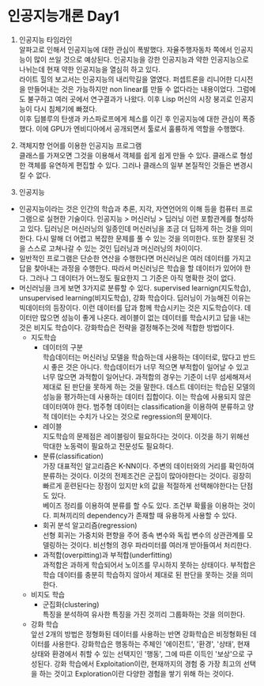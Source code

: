 # 인공지능개론 Day1

1. 인공지능 타임라인  
알파고로 인해서 인공지능에 대한 관심이 폭발했다. 자율주행자동차 쪽에서 인공지능이 많이 쓰일 것으로 예상된다. 인공지능을 강한 인공지능과 약한 인공지능으로 나뉘는데 현재 약한 인공지능을 열심히 하고 있다.  
라이트 힐의 보고서는 인공지능의 내리막길을 열였다. 퍼셉트론을 리니어한 디시전을 만들어내는 것은 가능하지만 non linear를 만들 수 없다라는 내용이었다. 그럼에도 불구하고 여러 곳에서 연구결과가 나왔다. 이후 Lisp 머신의 시장 붕괴로 인공지능이 다시 침체기에 빠졌다.  
이후 딥블루의 탄생과 카스파로프에게 체스를 이긴 후 인공지능에 대한 관심이 폭증했다. 이에 GPU가 엔비디아에서 공개되면서 툴로서 훌륭하게 역할을 수행했다.  

2. 객체지향 언어를 이용한 인공지능 프로그램  
클래스를 가져오면 그것을 이용해서 객체를 쉽게 쉽게 만들 수 있다. 클래스로 형성한 객체를 유연하게 편집할 수 있다. 그러나 클래스의 일부 본질적인 것들은 변경시킬 수 없다. 

3. 인공지능  
* 인공지능이라는 것은 인간의 학습과 추론, 지각, 자연언어의 이해 등을 컴퓨터 프로그램으로 실현한 기술이다. 인공지능 > 머신러닝 > 딥러닝  이런 포함관계를 형성하고 있다. 딥러닝은 머신러닝의 일종인데 머신러닝을 조금 더 딥하게 하는 것을 의미한다. 다시 말해 더 어렵고 복잡한 문제를 풀 수 있는 것을 의미한다. 또한 잘못된 것을 스스로 고쳐나갈 수 있는 것인 딥러닝과 머신러닝의 차이이다.  
* 일반적인 프로그램은 단순한 연산을 수행한다면 머신러닝은 여러 데이터를 가지고 답을 찾아내는 과정을 수행한다. 따라서 머신러닝은 학습을 할 데이터가 있어야 한다. 그러나 그 데이터가 어느정도 필요한지 그 기준은 아직 명확한 것이 없다.  
* 머신러닝을 크게 보면 3가지로 분류할 수 있다. supervised learnign(지도학습), unsupervised learning(비지도학습), 강화 학습이다. 딥러닝이 가능해진 이유는 빅데이터의 등장이다. 이런 데이터를 답과 함께 학습시키는 것은 지도학습이다. 데이터만 많으면 성능이 좋게 나온다. 레이블이 없는 데이터를 학습시키고 답을 내는 것은 비지도 학습이다. 강화학습은 전략을 결정해주는것에 적합한 방법이다.  
    - 지도학습
        - 데이터의 구분  
        학습데이터는 머신러닝 모델을 학습하는데 사용하는 데이터로, 많다고 반드시 좋은 것은 아니다. 학습데이터가 너무 적으면 부적합이 일어날 수 있고 너무 많으면 과적합이 일어난다. 과적합의 경우는 기준이 너무 섬세해져서 제대로 된 판단을 못하게 하는 것을 말한다. 데스트 데이터는 학습된 모델의 성능을 평가하는데 사용하는 데이터 집합이다. 이는 학습에 사용되지 않은 데이터여야 한다. 범주형 데이터는 classification을 이용하여 분류하고 양적 데이터는 수치가 나오는 것으로 regression의 문제이다. 
        - 레이블  
        지도학습의 문제점은 레이블링이 필요하다는 것이다. 이것을 하기 위해선 막대한 노동력이 필요하고 전문성도 필요하다. 
        - 분류(classification)  
        가장 대표적인 알고리즘은 K-NN이다. 주변의 데이터와의 거리를 확인하여 분류하는 것이다. 이것의 전제조건은 군집이 많아야한다는 것이다. 굉장히 빠르게 훈련된다는 장점이 있지만 k의 값을 적절하게 선택해야한다는 단점도 있다.  
        베이즈 정리를 이용하여 분류를 할 수도 있다. 조건부 확률을 이용하는 것이다. 피쳐끼리의 dependency가 존재할 때 유용하게 사용할 수 있다.  
        - 회귀 분석 알고리즘(regression)  
        선형 회귀는 가중치와 편향을 주어 종속 변수와 독립 변수의 상관관계를 모델링하는 것이다. 비선형의 경우 파라미터를 여러개 받아들여서 처리한다.  
        - 과적합(overpitting)과 부적합(underfitting)  
        과적합은 과하게 학습되어서 노이즈를 무시하지 못하는 상태이다. 부적합은 학습 데이터를 충분히 학습하지 않아서 제대로 된 판단을 못하는 것을 의미한다.  
    - 비지도 학습
        - 군집화(clustering)  
        특징을 분석하여 유사한 특징을 가진 것끼리 그룹화하는 것을 의미한다.  
    - 강화 학습  
        앞선 2개의 방법은 정형화된 데이터를 사용하는 반면 강화학습은 비정형화된 데이터를 사용한다. 강화학습은 행동하는 주체인 '에이전트', '환경', '상태', 현재 상태와 환경에서 취할 수 있는 선택지인 '행동', 그에 따른 이득인 '보상'으로 구성된다. 강화 학습에서 Exploitation이란, 현재까지의 경험 중 가장 최고의 선택을 하는 것이고 Exploration이란 다양한 경험을 쌓기 위해 하는 것이다. 